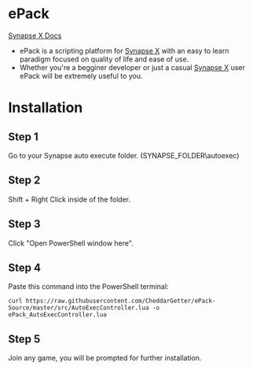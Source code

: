 # ePack
[Synapse X Docs](https://x.synapse.to/docs/)
* ePack is a scripting platform for [Synapse X](https://x.synapse.to/) with an easy to learn paradigm focused on quality of life and ease of use.
* Whether you're a begginer developer or just a casual [Synapse X](https://x.synapse.to/) user ePack will be extremely useful to you.

# Installation
  ## Step 1
  Go to your Synapse auto execute folder. (SYNAPSE_FOLDER\autoexec)
  
  ## Step 2
  Shift + Right Click inside of the folder.
  
  ## Step 3
  Click "Open PowerShell window here".
  
  ## Step 4
  Paste this command into the PowerShell terminal:
  ```
  curl https://raw.githubusercontent.com/CheddarGetter/ePack-Source/master/src/AutoExecController.lua -o ePack_AutoExecController.lua
  ```
  
  ## Step 5
  Join any game, you will be prompted for further installation.
